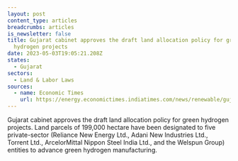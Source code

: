 ```yaml
---
layout: post
content_type: articles
breadcrumbs: articles
is_newsletter: false
title: Gujarat cabinet approves the draft land allocation policy for green
  hydrogen projects
date: 2023-05-03T19:05:21.208Z
states:
  - Gujarat
sectors:
  - Land & Labor Laws
sources:
  - name: Economic Times
    url: https://energy.economictimes.indiatimes.com/news/renewable/gujarat-clears-1-99-lakh-hectare-land-for-green-hydrogen-projects/99830194
---
```

Gujarat cabinet approves the draft land allocation policy for green hydrogen projects. Land parcels of 199,000 hectare have been designated to five private-sector (Reliance New Energy Ltd., Adani New Industries Ltd., Torrent Ltd., ArcelorMittal Nippon Steel India Ltd., and the Welspun Group) entities to advance green hydrogen manufacturing.
